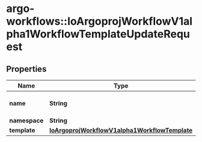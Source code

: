 # argo-workflows::IoArgoprojWorkflowV1alpha1WorkflowTemplateUpdateRequest

## Properties
Name | Type | Description | Notes
------------ | ------------- | ------------- | -------------
**name** | **String** | DEPRECATED: This field is ignored. | [optional] 
**namespace** | **String** |  | [optional] 
**template** | [**IoArgoprojWorkflowV1alpha1WorkflowTemplate**](IoArgoprojWorkflowV1alpha1WorkflowTemplate.md) |  | [optional] 


